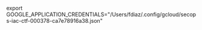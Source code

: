 export GOOGLE_APPLICATION_CREDENTIALS="/Users/fdiaz/.config/gcloud/secops-iac-ctf-000378-ca7e78916a38.json"
